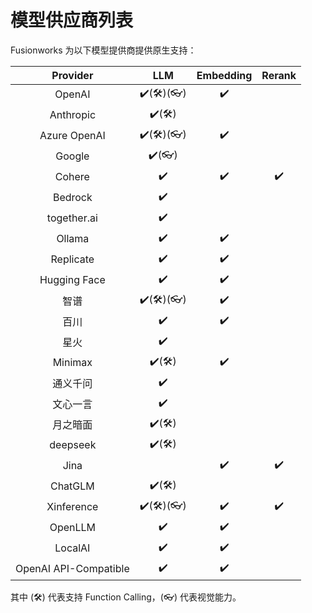 # 模型供应商列表

Fusionworks 为以下模型提供商提供原生支持：

<table data-full-width="false"><thead><tr><th align="center">Provider</th><th align="center">LLM</th><th align="center">Embedding</th><th align="center">Rerank</th></tr></thead><tbody><tr><td align="center">OpenAI</td><td align="center">✔️(🛠️)(👓)</td><td align="center">✔️</td><td align="center"></td></tr><tr><td align="center">Anthropic</td><td align="center">✔️(🛠️)</td><td align="center"></td><td align="center"></td></tr><tr><td align="center">Azure OpenAI</td><td align="center">✔️(🛠️)(👓)</td><td align="center">✔️</td><td align="center"></td></tr><tr><td align="center">Google</td><td align="center">✔️(👓)</td><td align="center"></td><td align="center"></td></tr><tr><td align="center">Cohere</td><td align="center">✔️</td><td align="center">✔️</td><td align="center">✔️</td></tr><tr><td align="center">Bedrock</td><td align="center">✔️</td><td align="center"></td><td align="center"></td></tr><tr><td align="center">together.ai</td><td align="center">✔️</td><td align="center"></td><td align="center"></td></tr><tr><td align="center">Ollama</td><td align="center">✔️</td><td align="center">✔️</td><td align="center"></td></tr><tr><td align="center">Replicate</td><td align="center">✔️</td><td align="center">✔️</td><td align="center"></td></tr><tr><td align="center">Hugging Face</td><td align="center">✔️</td><td align="center">✔️</td><td align="center"></td></tr><tr><td align="center">智谱</td><td align="center">✔️(🛠️)(👓)</td><td align="center">✔️</td><td align="center"></td></tr><tr><td align="center">百川</td><td align="center">✔️</td><td align="center">✔️</td><td align="center"></td></tr><tr><td align="center">星火</td><td align="center">✔️</td><td align="center"></td><td align="center"></td></tr><tr><td align="center">Minimax</td><td align="center">✔️(🛠️)</td><td align="center">✔️</td><td align="center"></td></tr><tr><td align="center">通义千问</td><td align="center">✔️</td><td align="center"></td><td align="center"></td></tr><tr><td align="center">文心一言</td><td align="center">✔️</td><td align="center"></td><td align="center"></td></tr><tr><td align="center">月之暗面</td><td align="center">✔️(🛠️)</td><td align="center"></td><td align="center"></td></tr><tr><td align="center">deepseek</td><td align="center">✔️(🛠️)</td><td align="center"></td><td align="center"></td></tr><tr><td align="center">Jina</td><td align="center"></td><td align="center">✔️</td><td align="center">✔️</td></tr><tr><td align="center">ChatGLM</td><td align="center">✔️(🛠️)</td><td align="center"></td><td align="center"></td></tr><tr><td align="center">Xinference</td><td align="center">✔️(🛠️)(👓)</td><td align="center">✔️</td><td align="center">✔️</td></tr><tr><td align="center">OpenLLM</td><td align="center">✔️</td><td align="center">✔️</td><td align="center"></td></tr><tr><td align="center">LocalAI</td><td align="center">✔️</td><td align="center">✔️</td><td align="center"></td></tr><tr><td align="center">OpenAI API-Compatible</td><td align="center">✔️</td><td align="center">✔️</td><td align="center"></td></tr></tbody></table>

其中 (🛠️) 代表支持 Function Calling，(👓) 代表视觉能力。

<!-- 这张表格我们会一直保持更新。同时，我们也留意着社区成员们所提出的关于模型供应商的各种[请求](https://github.com/langgenius/fusionworks/discussions/categories/ideas)。如果你有需要的模型供应商却没在上面找到，不妨动手参与进来，通过提交一个PR（Pull Request）来做出你的贡献。欢迎查阅我们的 [contribution.md](../../community/contribution.md "mention")指南了解更多。 -->
